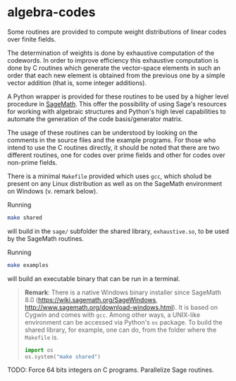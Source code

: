 # algebra-codes

Some routines are provided to compute weight distributions of linear codes over
finite fields.

The determination of weights is done by exhaustive computation of
the codewords. In order to improve efficiency this exhaustive computation is
done by C routines which generate the vector-space elements in such an order
that each new element is obtained from the previous one by a simple vector
addition (that is, some integer additions).

A Python wrapper is provided for these routines to be used by a higher level
procedure in [SageMath](https://www.sagemath.org/). This offer the possibility
of using Sage's resources for working with algebraic structures and Python's
high level capabilities to automate the generation of the code basis/generator
matrix.

The usage of these routines can be understood by looking on the comments in the
source files and the example programs. For those who intend to use the C
routines directly, it should be noted that there are two different routines, one
for codes over prime fields and other for codes over non-prime fields.

There is a minimal `Makefile` provided which uses `gcc`, which sholud be present
on any Linux distribution as well as on the SageMath environment on Windows (v.
remark below).

Running
```bash
make shared
```
will build in the `sage/` subfolder the shared library, `exhaustive.so`, to be
used by the SageMath routines.

Running
```bash
make examples
```
will build an executable binary that can be run in a terminal.

> **Remark**: There is a native Windows binary installer since SageMath 8.0
> (https://wiki.sagemath.org/SageWindows,
> http://www.sagemath.org/download-windows.html). It is based on Cygwin and
> comes with `gcc`. Among other ways, a UNIX-like environment can be accessed
> via Python's `os` package. To build the shared library, for example, one can
> do, from the folder where the `Makefile` is.
>
> ```python
> import os
> os.system("make shared")
> ```

TODO: Force 64 bits integers on C programs. Parallelize Sage routines.
